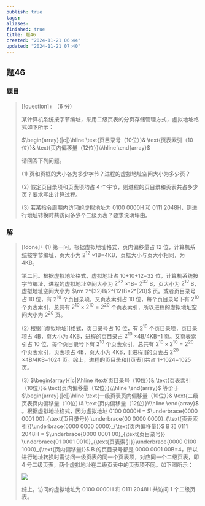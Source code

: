 ```yaml
---
publish: true
tags: 
aliases: 
finished: true
title: 题46
created: "2024-11-21 06:44"
updated: "2024-11-21 07:40"
---
```

## 题46
### 题目
> [!question]+
> （6 分）
> 
> 某计算机系统按字节编址，采用二级页表的分页存储管理方式，虚拟地址格式如下所示：
> 
> $\begin{array}{|c|}\hline \text{页目录号（10位）}& \text{页表索引（10位）}& \text{页内偏移量（12位）}\\\hline \end{array}$
> 
> 请回答下列问题。
> 
> (1) 页和页框的大小各为多少字节？进程的虚拟地址空间大小为多少页？
> 
> (2) 假定页目录项和页表项均占 4 个字节，则进程的页目录和页表共占多少页？要求写出计算过程。
> 
> (3) 若某指令周期内访问的虚拟地址为 0100 0000H 和 0111 2048H，则进行地址转换时共访问多少个二级页表？要求说明坪由。
### 解
> [!done]+
> (1) 第一问。根据虚拟地址格式，页内偏移量占 12 位，计算机系统按字节编址，页大小为 $2^{12}$ ×1B=4KB，页框大小与页大小相同，为 4KB。
> 
> 第二问。根据虚拟地址格式，虚拟地址占 10+10+12=32 位，计算机系统按字节编址，进程的虚拟地址空间大小为 $2^{32}$ ×1B= $2^{32}$ B，页大小为 $2^{12}$ B，虚拟地址空间大小为 $\rm 2^{32}B/2^{12}B=2^{20}$ 页。或者页目录号占 10 位，有 $2^{10}$ 个页目录项，又页表索引占 10 位，每个页目录号下有 $2^{10}$ 个页表索引，总共有 $2^{10}\times2^{10}=2^{20}$ 个页表索引，所以进程的虚拟地址空间大小为 $2^{20}$ 页。
> 
> (2) 根据[[虚拟地址]]格式，页目录号占 10 位，有 $2^{10}$ 个页目录项，页目录项占 4B，页大小为 4KB，进程的页目录占 $2^{10}$ ×4B/4KB=1 页。又页表索引占 10 位，每个页目录号下有 $2^{10}$ 个页表索引，总共有 $2^{10}\times2^{10}=2^{20}$ 个页表索引，页表项占 4B，页大小为 4KB，[[进程]]的页表占 $2^{20}$ ×4B/4KB=1024 页。综上，进程的页目录和[[页表]]共占 1+1024=1025 页。
> 
> (3) $\begin{array}{|c|}\hline \text{页目录号（10位）}& \text{页表索引（10位）}& \text{页内偏移量（12位）}\\\hline \end{array}$ 等价于 $\begin{array}{|c|}\hline \text{一级页表页内偏移量（10位）}& \text{二级页表页内偏移量（10位）}& \text{页内偏移量（12位）}\\\hline \end{array}$ 。根据虚拟地址格式，因为虚拟地址 0100 0000H = $\underbrace{0000 0001 00}_{\text{页目录号}} \underbrace{00 0000 0000}_{\text{页表索引}}\underbrace{0000 0000 0000}_{\text{页内偏移量}}$ B 和 0111 2048H = $\underbrace{0000 0001 00}_{\text{页目录号}} \underbrace{01 0001 0010}_{\text{页表索引}}\underbrace{0000 0100 1000}_{\text{页内偏移量}}$ B 的页目录号都是 0000 0001 00B=4，所以进行地址转换时需访问一级页表的同一个页表项，对应同一个二级页表，即 4 号二级页表，两个虚拟地址在二级页表中的页表项不同。如下图所示：
> 
> ![](https://picx.zhimg.com/v2-aa6b73a2277436e0e97df4c96f023a65_r.jpg)
> 
> 综上，访问的虚拟地址为 0100 0000H 和 0111 2048H 共访问 1 个二级页表。